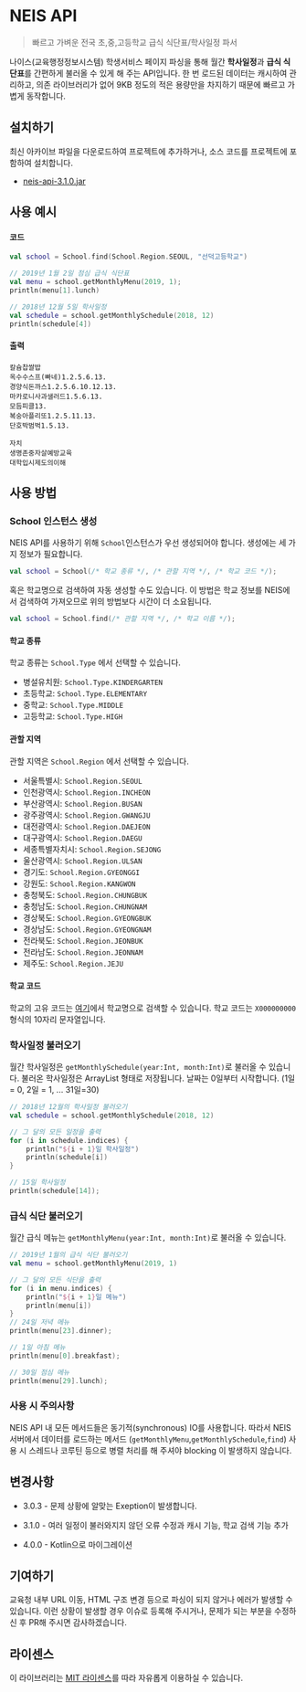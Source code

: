 # NEIS API
> 빠르고 가벼운 전국 초,중,고등학교 급식 식단표/학사일정 파서

나이스(교육행정정보시스템) 학생서비스 페이지 파싱을 통해 월간 **학사일정**과 **급식 식단표**를 간편하게 불러올 수 있게 해 주는 API입니다. 한 번 로드된 데이터는 캐시하여 관리하고, 의존 라이브러리가 없어 9KB 정도의 적은 용량만을 차지하기 때문에 빠르고 가볍게 동작합니다.

## 설치하기
최신 아카이브 파일을 다운로드하여 프로젝트에 추가하거나, 소스 코드를 프로젝트에 포함하여 설치합니다.

-  [neis-api-3.1.0.jar](https://github.com/agemor/neis-api/releases/download/3.1.0/neis-api-3.1.0.jar)

## 사용 예시

#### 코드

```kotlin
val school = School.find(School.Region.SEOUL, "선덕고등학교")

// 2019년 1월 2일 점심 급식 식단표
val menu = school.getMonthlyMenu(2019, 1);
println(menu[1].lunch)

// 2018년 12월 5일 학사일정
val schedule = school.getMonthlySchedule(2018, 12)
println(schedule[4])
```

#### 출력
```
칼슘찹쌀밥
옥수수스프(빠네)1.2.5.6.13.
경양식돈까스1.2.5.6.10.12.13.
마카로니사과샐러드1.5.6.13.
모듬피클13.
복숭아플리또1.2.5.11.13.
단호박범벅1.5.13.

자치
생명존중자살예방교육
대학입시제도의이해
```
## 사용 방법

### School 인스턴스 생성
NEIS API를 사용하기 위해 `School`인스턴스가 우선 생성되어야 합니다. 생성에는 세 가지 정보가 필요합니다.
```kotlin
val school = School(/* 학교 종류 */, /* 관할 지역 */, /* 학교 코드 */);
```
혹은 학교명으로 검색하여 자동 생성할 수도 있습니다. 이 방법은 학교 정보를 NEIS에서 검색하여 가져오므로 위의 방법보다 시간이 더 소요됩니다.
```kotlin
val school = School.find(/* 관할 지역 */, /* 학교 이름 */);
```

#### 학교 종류

 학교 종류는 `School.Type` 에서 선택할 수 있습니다.

- 병설유치원: `School.Type.KINDERGARTEN`
- 초등학교: `School.Type.ELEMENTARY`
- 중학교: `School.Type.MIDDLE`
- 고등학교: `School.Type.HIGH`

#### 관할 지역

관할 지역은 `School.Region` 에서 선택할 수 있습니다.

- 서울특별시: `School.Region.SEOUL`
- 인천광역시: `School.Region.INCHEON`
- 부산광역시: `School.Region.BUSAN`
- 광주광역시: `School.Region.GWANGJU`
- 대전광역시: `School.Region.DAEJEON`
- 대구광역시: `School.Region.DAEGU`
- 세종특별자치시: `School.Region.SEJONG`
- 울산광역시: `School.Region.ULSAN`
- 경기도: `School.Region.GYEONGGI`
- 강원도: `School.Region.KANGWON`
- 충청북도: `School.Region.CHUNGBUK`
- 충청남도: `School.Region.CHUNGNAM`
- 경상북도: `School.Region.GYEONGBUK`
- 경상남도: `School.Region.GYEONGNAM`
- 전라북도: `School.Region.JEONBUK`
- 전라남도: `School.Region.JEONNAM`
- 제주도: `School.Region.JEJU`

#### 학교 코드

학교의 고유 코드는 [여기](https://code.schoolmenukr.ml/)에서 학교명으로 검색할 수 있습니다.
 학교 코드는 `X000000000` 형식의 10자리 문자열입니다.

### 학사일정 불러오기
월간 학사일정은 `getMonthlySchedule(year:Int, month:Int)`로 불러올 수 있습니다. 불러온 학사일정은 ArrayList 형태로 저장됩니다. 날짜는 0일부터 시작합니다. (1일 = 0, 2일 = 1, ... 31일=30)

```kotlin
// 2018년 12월의 학사일정 불러오기
val schedule = school.getMonthlySchedule(2018, 12)

// 그 달의 모든 일정을 출력
for (i in schedule.indices) {
    println("${i + 1}일 학사일정")
    println(schedule[i])
}

// 15일 학사일정
println(schedule[14]);
```

### 급식 식단 불러오기

월간 급식 메뉴는 `getMonthlyMenu(year:Int, month:Int)`로 불러올 수 있습니다.

```kotlin
// 2019년 1월의 급식 식단 불러오기
val menu = school.getMonthlyMenu(2019, 1)

// 그 달의 모든 식단을 출력
for (i in menu.indices) {
    println("${i + 1}일 메뉴")
    println(menu[i])
}
// 24일 저녁 메뉴
println(menu[23].dinner);

// 1일 아침 메뉴
println(menu[0].breakfast);

// 30일 점심 메뉴
println(menu[29].lunch);
```

### 사용 시 주의사항
NEIS API 내 모든 메서드들은 동기적(synchronous) IO를 사용합니다. 따라서 NEIS 서버에서 데이터를 로드하는 메서드 (`getMonthlyMenu`,`getMonthlySchedule`,`find`) 사용 시 스레드나 코루틴 등으로 병렬 처리를 해 주셔야 blocking 이 발생하지 않습니다.



## 변경사항
- 3.0.3 - 문제 상황에 알맞는 Exeption이 발생합니다.

- 3.1.0 - 여러 일정이 불러와지지 않던 오류 수정과 캐시 기능, 학교 검색 기능 추가

- 4.0.0 - Kotlin으로 마이그레이션

## 기여하기
교육청 내부 URL 이동, HTML 구조 변경 등으로 파싱이 되지 않거나 에러가 발생할 수 있습니다. 이런 상황이 발생할 경우 이슈로 등록해 주시거나, 문제가 되는 부분을 수정하신 후 PR해 주시면 감사하겠습니다.

## 라이센스
이 라이브러리는 [MIT 라이센스](https://github.com/agemor/school-api/blob/master/LICENSE)를 따라 자유롭게 이용하실 수 있습니다.


